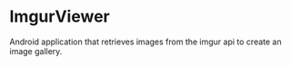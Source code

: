 # ImgurViewer
Android application that retrieves images from the imgur api to create an image gallery.
